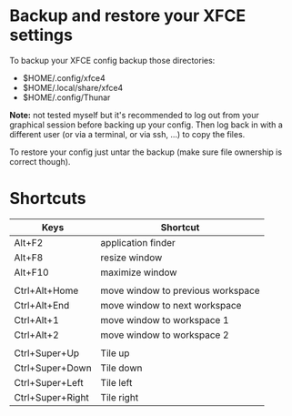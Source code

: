 # Backup and restore your XFCE settings
To backup your XFCE config backup those directories:
- $HOME/.config/xfce4
- $HOME/.local/share/xfce4
- $HOME/.config/Thunar

**Note:** not tested myself but it's recommended to log out from your graphical session before backing up your config. Then log back in with a different user (or via a terminal, or via ssh, ...) to copy the files.

To restore your config just untar the backup (make sure file ownership is correct though).

# Shortcuts
| Keys | Shortcut |
|---|---|
| Alt+F2 | application finder |
| Alt+F8 | resize window |
| Alt+F10 | maximize window |
|||
| Ctrl+Alt+Home | move window to previous workspace |
| Ctrl+Alt+End | move window to next workspace |
| Ctrl+Alt+1 | move window to workspace 1 |
| Ctrl+Alt+2 | move window to workspace 2 |
|||
| Ctrl+Super+Up | Tile up |
| Ctrl+Super+Down | Tile down |
| Ctrl+Super+Left | Tile left |
| Ctrl+Super+Right | Tile right |